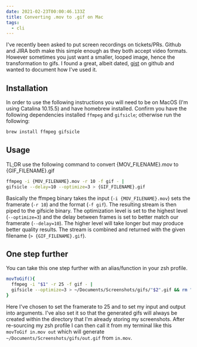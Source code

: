 ```yaml
---
date: 2021-02-23T00:00:46.133Z
title: Converting .mov to .gif on Mac
tags:
  - cli
---
```

I've recently been asked to put screen recordings on tickets/PRs. Github and JIRA both make this simple enough as they both accept video formats. However sometimes you just want a smaller, looped image, hence the transformation to gifs. I found a great, albeit dated, [gist][gist] on github and wanted to document how I've used it.

## Installation

In order to use the following instructions you will need to be on MacOS (I'm using Catalina 10.15.5) and have homebrew installed. Confirm you have the following dependencies installed `ffmpeg` and `gifsicle`; otherwise run the following:

```sh
brew install ffmpeg gifsicle
```

## Usage

TL;DR use the following command to convert {MOV_FILENAME}.mov to {GIF_FILENAME}.gif

```sh
ffmpeg -i {MOV_FILENAME}.mov -r 10 -f gif - |
gifsicle --delay=10 --optimize=3 > {GIF_FILENAME}.gif
```

Basically the ffmpeg binary takes the input (`-i {MOV_FILENAME}.mov`) sets the framerate (`-r 10`) and the format (`-f gif`). The resulting stream is then piped to the gifsicle binary. The optimization level is set to the highest level (`--optimize=3`) and the delay between frames is set to better match our framerate (`--delay=10`). The higher level will take longer but may produce better quality results. The stream is combined and returned with the given filename (`> {GIF_FILENAME}.gif`).

## One step further

You can take this one step further with an alias/function in your zsh profile.

```sh
movToGif(){
  ffmpeg -i "$1" -r 25 -f gif - | 
  gifsicle --optimize=3 > ~/Documents/Screenshots/gifs/"$2".gif && rm "$1"
}
```

Here I've chosen to set the framerate to 25 and to set my input and output into arguments. I've also set it so that the generated gifs will always be created within the directory that I'm already storing my screenshots. After re-sourcing my zsh profile I can then call it from my terminal like this `movToGif in.mov out` which will generate `~/Documents/Screenshots/gifs/out.gif` from `in.mov`.

[gist]: https://gist.github.com/dergachev/4627207
